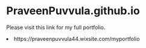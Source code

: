 # PraveenPuvvula.github.io

Please visit this link for my full portfolio.

<li>https://praveenpuvvula44.wixsite.com/myportfolio</li>
